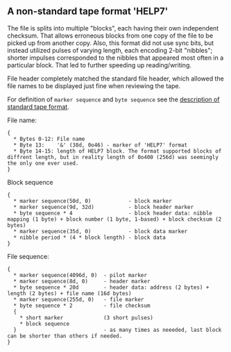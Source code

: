## A non-standard tape format 'HELP7'

The file is splits into multiple "blocks", each having their own independent checksum. That allows erroneous blocks from one copy of the file to be picked up from another copy. Also, this format did not use sync bits, but instead utilized pulses of varying length, each encoding 2-bit "nibbles"; shorter impulses corresponded to the nibbles that appeared most often in a particular block. That led to further speeding up reading/writing.

File header completely matched the standard file header, which allowed the file names to be displayed just fine when reviewing the tape.

For definition of `marker sequence` and `byte sequence` see the [description of standard tape format](bk_tape_format.md).

File name:
```
{
  * Bytes 0-12: File name
  * Byte 13:    '&' (38d, 0o46) - marker of 'HELP7' format
  * Byte 14-15: length of HELP7 block. The format supported blocks of diffrent length, but in reality length of 0o400 (256d) was seemingly the only one ever used.
}

```
Block sequence
```
{
  * marker sequence(50d, 0)            - block marker
  * marker sequence(9d, 32d)           - block header marker
  * byte sequence * 4                  - block header data: nibble mapping (1 byte) + block number (1 byte, 1-based) + block checksum (2 bytes)
  * marker sequence(35d, 0)            - block data marker
  * nibble period * (4 * block length) - block data
}

```
File sequence:
```
{
  * marker sequence(4096d, 0)  - pilot marker
  * marker sequence(8d, 0)     - header marker
  * byte sequence * 20d        - header data: address (2 bytes) + length (2 bytes) + file name (16d bytes)
  * marker sequence(255d, 0)   - file marker
  * byte sequence * 2          - file checksum
  {
    * short marker             (3 short pulses)
    * block sequence
  }                            - as many times as neeeded, last block can be shorter than others if needed.
}
```

